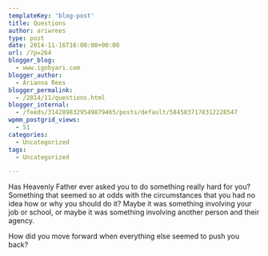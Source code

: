 ```yaml
---
templateKey: 'blog-post'
title: Questions
author: ariwrees
type: post
date: 2014-11-16T16:00:00+00:00
url: /?p=264
blogger_blog:
  - www.igobyari.com
blogger_author:
  - Arianna Rees
blogger_permalink:
  - /2014/11/questions.html
blogger_internal:
  - /feeds/3142898329549879465/posts/default/5845837178312228547
wpmm_postgrid_views:
  - 51
categories:
  - Uncategorized
tags:
  - Uncategorized

---
```

Has Heavenly Father ever asked you to do something really hard for you? Something that seemed so at odds with the circumstances that you had no idea how or why you should do it? Maybe it was something involving your job or school, or maybe it was something involving another person and their agency.

How did you move forward when everything else seemed to push you back?